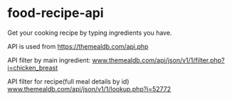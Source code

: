 # food-recipe-api

Get your cooking recipe by typing ingredients you have.

API is used from https://themealdb.com/api.php

API filter by main ingredient:
www.themealdb.com/api/json/v1/1/filter.php?i=chicken_breast

API filter for recipe(full meal details by id) www.themealdb.com/api/json/v1/1/lookup.php?i=52772
